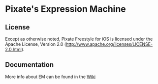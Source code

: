 # Pixate's Expression Machine

## License

Except as otherwise noted, Pixate Freestyle for iOS is licensed under the Apache License, Version 2.0 (http://www.apache.org/licenses/LICENSE-2.0.html).

## Documentation

More info about EM can be found in the [Wiki](https://github.com/Pixate/pixate-expression-machine/wiki)
